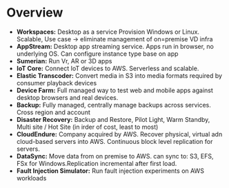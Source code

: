 # Overview

- **Workspaces:** Desktop as a service Provision Windows or Linux. Scalable, Use case -> eliminate management of on=premise VD infra
- **AppStream:** Desktop app streaming service. Apps run in browser, no underlying OS. Can configure instance type base on app
- **Sumerian:** Run Vr, AR or 3D apps
- **IoT Core:** Connect IoT devices to AWS. Serverless and scalable.
- **Elastic Transcoder:** Convert media in S3 into media formats required by consumer playback devices
- **Device Farm:** Full managed way to test web and mobile apps against desktop browsers and real devices.
- **Backup:** Fully managed, centrally manage backups across services. Cross region and account
- **Disaster Recovery:** Backup and Restore, Pilot Light, Warm Standby, Multi site / Hot Site (in irder of cost, least to most)
- **CloudEndure:** Company acquired by AWS. Recover physical, virtual adn cloud-based servers into AWS. Continuous block level replication for servers.
- **DataSync:** Move data from on premise to AWS. can sync to: S3, EFS, FSx for Windows.Replication incremental after first load.
- **Fault Injection Simulator:** Run fault injection experiments on AWS workloads